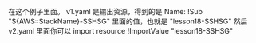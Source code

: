 在这个例子里面。 v1.yaml 是输出资源，得到的是 Name: !Sub "${AWS::StackName}-SSHSG" 里面的值，也就是 "lesson18-SSHSG"
然后 v2.yaml 里面你可以 import resource 
    !ImportValue "lesson18-SSHSG"
